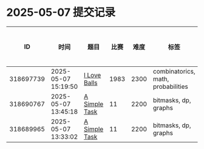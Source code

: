 # 2025-05-07 提交记录

 | ID | 时间 | 题目 | 比赛 | 难度 | 标签 | 结果 | 测试用例 | 运行时间 | 内存消耗 |
 |----|------|-----|-----|------|-----|------|---------|--------|----------|
 | 318697739 | 2025-05-07  15:19:50 | [I Love Balls](https://codeforces.com/problemset/problem/1983/E) | 1983 | 2300 | combinatorics, math, probabilities | OK | 20 | 280ms | 6300KB |
 | 318690767 | 2025-05-07  13:45:18 | [A Simple Task](https://codeforces.com/problemset/problem/11/D) | 11 | 2200 | bitmasks, dp, graphs | OK | 40 | 593ms | 93700KB |
 | 318689965 | 2025-05-07  13:33:02 | [A Simple Task](https://codeforces.com/problemset/problem/11/D) | 11 | 2200 | bitmasks, dp, graphs | RUNTIME_ERROR | 0 | 31ms | 0KB |